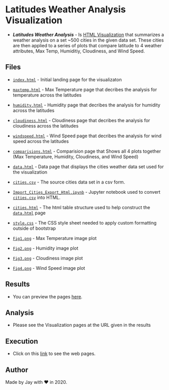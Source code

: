 # Latitudes Weather Analysis Visualization

- **_Latitudes Weather Analysis_** - Is [HTML Visualization](https://jayhjman.github.io/Web-Design-Challenge/) that summarizes a weather analysis on a set ~500 cities in the given data set. These cities are then applied to a series of plots that compare latitude to 4 weather attributes, Max Temp, Humiditiy, Cloudiness, and Wind Speed.

## Files

- [`index.html`](index.html) - Initial landing page for the visualizaton

- [`maxtemp.html`](./WebVisualizations/maxtemp.html) - Max Temperature page that decribes the analysis for temperature across the latitudes

- [`humidity.html`](./WebVisualizations/humidity.html) - Humidity page that decribes the analysis for humidity across the latitudes

- [`cloudiness.html`](./WebVisualizations/cloudiness.html) - Cloudiness page that decribes the analysis for cloudiness across the latitudes

- [`windspeed.html`](./WebVisualizations/windspeed.html) - Wind Speed page that decribes the analysis for wind speed across the latitudes

- [`comparisions.html`](./WebVisualizations/comparisions.html) - Comparision page that Shows all 4 plots together (Max Temperature, Humidity, Cloudiness, and Wind Speed)

- [`data.html`](./WebVisualizations/data.html) - Data page that displays the cities weather data set used for the visualization

- [`cities.csv`](./WebVisualizations/Resources/cities.csv) - The source cities data set in a csv form.

- [`Import_Cities_Export_Html.ipynb`](./WebVisualizations/Import_Cities_Export_Html.ipynb) - Jupyter notebook used to convert [`cities.csv`](./WebVisualizations/Resources/cities.csv) into HTML.

- [`cities.html`](./WebVisualizations/cities.html) - The html table structure used to help construct the [`data.html`](./WebVisualizations/data.html) page

- [`style.css`](./WebVisualizations/assets/style.css) - The CSS style sheet needed to apply custom formatting outside of bootstrap

- [`Fig1.png`](./WebVisualizations/visualizations/Fig1.png) - Max Temperature image plot

- [`Fig2.png`](./WebVisualizations/visualizations/Fig2.png) - Humidity image plot

- [`Fig3.png`](./WebVisualizations/visualizations/Fig3.png) - Cloudiness image plot

- [`Fig4.png`](./WebVisualizations/visualizations/Fig4.png) - Wind Speed image plot

## Results

- You can preview the pages [here](https://jayhjman.github.io/Web-Design-Challenge/).

## Analysis

- Please see the Visualization pages at the URL given in the results

## Execution

- Click on this [link](https://jayhjman.github.io/Web-Design-Challenge/) to see the web pages.

## Author

Made by Jay with :heart: in 2020.
